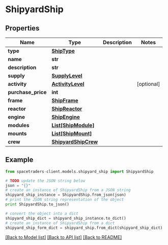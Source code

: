 # ShipyardShip



## Properties

Name | Type | Description | Notes
------------ | ------------- | ------------- | -------------
**type** | [**ShipType**](ShipType.md) |  | 
**name** | **str** |  | 
**description** | **str** |  | 
**supply** | [**SupplyLevel**](SupplyLevel.md) |  | 
**activity** | [**ActivityLevel**](ActivityLevel.md) |  | [optional] 
**purchase_price** | **int** |  | 
**frame** | [**ShipFrame**](ShipFrame.md) |  | 
**reactor** | [**ShipReactor**](ShipReactor.md) |  | 
**engine** | [**ShipEngine**](ShipEngine.md) |  | 
**modules** | [**List[ShipModule]**](ShipModule.md) |  | 
**mounts** | [**List[ShipMount]**](ShipMount.md) |  | 
**crew** | [**ShipyardShipCrew**](ShipyardShipCrew.md) |  | 

## Example

```python
from spacetraders-client.models.shipyard_ship import ShipyardShip

# TODO update the JSON string below
json = "{}"
# create an instance of ShipyardShip from a JSON string
shipyard_ship_instance = ShipyardShip.from_json(json)
# print the JSON string representation of the object
print ShipyardShip.to_json()

# convert the object into a dict
shipyard_ship_dict = shipyard_ship_instance.to_dict()
# create an instance of ShipyardShip from a dict
shipyard_ship_form_dict = shipyard_ship.from_dict(shipyard_ship_dict)
```
[[Back to Model list]](../README.md#documentation-for-models) [[Back to API list]](../README.md#documentation-for-api-endpoints) [[Back to README]](../README.md)


